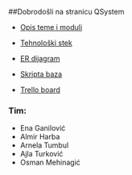 ##Dobrodošli na stranicu QSystem  


* [Opis teme i moduli](https://github.com/enaganilovic/NWT---QSystem/wiki/Opis-teme-i-moduli)  
* [Tehnološki stek](https://github.com/enaganilovic/NWT---QSystem/wiki/Tehnolo%C5%A1ki-stek)  
* [ER dijagram](https://github.com/enaganilovic/NWT---QSystem/wiki/ER-Dijagram) 
* [Skripta baza](https://github.com/enaganilovic/NWT---QSystem/wiki/SKRIPTA-BAZA)

* [Trello board](https://trello.com/b/JgEYvSdK/qsystem)
  
### Tim:

* Ena Ganilović
* Almir Harba
* Arnela Tumbul
* Ajla Turković
* Osman Mehinagić
